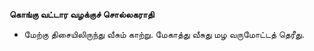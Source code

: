 **கொங்கு வட்டார வழக்குச் சொல்லகராதி**
- மேற்கு திசையிலிருந்து வீசும் காற்று. மேகாத்து வீசுது மழ வருமோட்டத் தெரீது.

